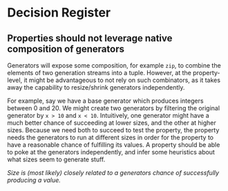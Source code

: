 # Decision Register

## Properties should not leverage native composition of generators

Generators will expose some composition, for example `zip`, to combine the elements of two generation streams into a tuple. However, at the property-level, it might be advantageous to not rely on such combinators, as it takes away the capability to resize/shrink generators independently.

For example, say we have a base generator which produces integers between 0 and 20. We might create two generators by filtering the original generator by `x > 10` and `x < 10`. Intuitively, one generator might have a much better chance of succeeding at lower sizes, and the other at higher sizes. Because we need both to succeed to test the property, the property needs the generators to run at different sizes in order for the property to have a reasonable chance of fulfilling its values. A property should be able to poke at the generators independently, and infer some heuristics about what sizes seem to generate stuff.

_Size is (most likely) closely related to a generators chance of successfully producing a value._